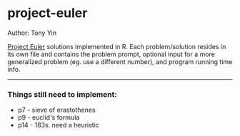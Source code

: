 project-euler
============

Author: Tony Yin

[Project Euler](https://projecteuler.net/) solutions implemented in R. Each problem/solution resides in its own file and contains the problem prompt, optional input for a more generalized problem (eg. use a different number), and program running time info.

---

### Things still need to implement:

* p7 - sieve of erastothenes
* p9 - euclid's formula
* p14 - 183s. need a heuristic
